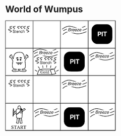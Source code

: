 # World of Wumpus

![World of Wumpus](https://github.com/Durfan/ufsj-wumpus/blob/master/docs/wumpus_world.png)

